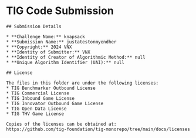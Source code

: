 # TIG Code Submission

    ## Submission Details

    * **Challenge Name:** knapsack
    * **Submission Name:** justatestonmyendher
    * **Copyright:** 2024 VNX
    * **Identity of Submitter:** VNX
    * **Identity of Creator of Algorithmic Method:** null
    * **Unique Algorithm Identifier (UAI):** null

    ## License

    The files in this folder are under the following licenses:
    * TIG Benchmarker Outbound License
    * TIG Commercial License
    * TIG Inbound Game License
    * TIG Innovator Outbound Game License
    * TIG Open Data License
    * TIG THV Game License

    Copies of the licenses can be obtained at:  
    https://github.com/tig-foundation/tig-monorepo/tree/main/docs/licenses